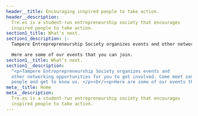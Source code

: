 ```yaml
---
header__title: Encouraging inspired people to take action.
header__description:
  Tre.es is a student-run entrepreneurship society that encourages
  inspired people to take action.
section1_title: What's next.
section1_description: |-
  Tampere Entreprepreneurship Society organizes events and other networking opportunities for you to get involved. Come meet some other like minded people and get to know us.

  Here are some of our events that you can join.
section1__title: What’s next.
section1__description:
  "<p>Tampere Entreprepreneurship Society organizes events and
  other networking opportunities for you to get involved. Come meet some other like-minded
  people and get to know us. </p><br/><p>Here are some of our events that you can join.</p>"
meta__title: Home
meta__description:
  Tre.es is a student-run entrepreneurship society that encourages
  inspired people to take action.
---
```

